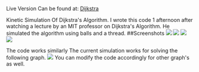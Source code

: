 Live Version Can be found at:
[Dijkstra](http://www.github.com/hkirat/dijkstra) 

Kinetic Simulation Of Dijkstra's Algorithm.
I wrote this code 1 afternoon after watching a lecture by an MIT professor on Dijkstra's Algorithm.
He simulated the algorithm using balls and a thread.
##Screenshots
![](https://raw.github.com/hkirat/dijkstra/master/images/a.png)
![](https://raw.github.com/hkirat/dijkstra/master/images/b.png)
![](https://raw.github.com/hkirat/dijkstra/master/images/c.png)
![](https://raw.github.com/hkirat/dijkstra/master/images/d.png)

The code works similarly
The current simulation works for solving the following graph.
![](https://raw.github.com/hkirat/dijkstra/master/images/graph.png)
You can modify the code accordingly for other graph's as well.